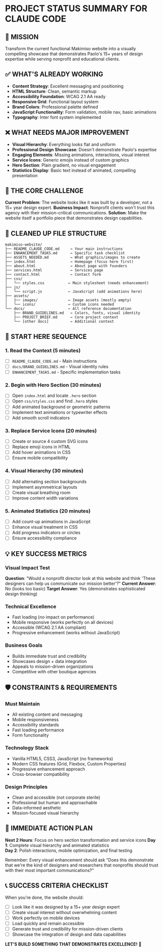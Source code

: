 # PROJECT STATUS SUMMARY FOR CLAUDE CODE

## 🎯 MISSION
Transform the current functional Makimiso website into a visually compelling showcase that demonstrates Paolo's 15+ years of design expertise while serving nonprofit and educational clients.

## ✅ WHAT'S ALREADY WORKING
- **Content Strategy**: Excellent messaging and positioning
- **HTML Structure**: Clean, semantic markup
- **Accessibility Foundation**: WCAG 2.1 AA ready
- **Responsive Grid**: Functional layout system
- **Brand Colors**: Professional palette defined
- **JavaScript Functionality**: Form validation, mobile nav, basic animations
- **Typography**: Inter font system implemented

## ❌ WHAT NEEDS MAJOR IMPROVEMENT
- **Visual Hierarchy**: Everything looks flat and uniform
- **Professional Design Showcase**: Doesn't demonstrate Paolo's expertise
- **Engaging Elements**: Missing animations, interactions, visual interest
- **Service Icons**: Generic emojis instead of custom graphics
- **Hero Section**: Plain gradient, no visual engagement
- **Statistics Display**: Basic text instead of animated, compelling presentation

## 🎨 THE CORE CHALLENGE
**Current Problem**: The website looks like it was built by a developer, not a 15+ year design expert.
**Business Impact**: Nonprofit clients won't trust this agency with their mission-critical communications.
**Solution**: Make the website itself a portfolio piece that demonstrates design capabilities.

## 📂 CLEANED UP FILE STRUCTURE
```
makimiso-website/
├── README_CLAUDE_CODE.md     ← Your main instructions
├── ENHANCEMENT_TASKS.md      ← Specific task checklist  
├── ASSETS_NEEDED.md          ← What graphics/images to create
├── index.html                ← Homepage (focus here first)
├── about.html                ← About page with founders
├── services.html             ← Services page
├── contact.html              ← Contact form
├── css/
│   └── styles.css           ← Main stylesheet (needs enhancement)
├── js/
│   └── script.js            ← JavaScript (add animations here)
├── assets/
│   ├── images/              ← Image assets (mostly empty)
│   └── icons/               ← Custom icons needed
└── docs/                    ← All reference documentation
    ├── BRAND_GUIDELINES.md   ← Colors, fonts, visual identity
    ├── PROJECT_BRIEF.md      ← Core project context
    └── [other docs]          ← Additional context
```

## 🚀 START HERE SEQUENCE

### 1. Read the Context (5 minutes)
- [ ] `README_CLAUDE_CODE.md` - Main instructions
- [ ] `docs/BRAND_GUIDELINES.md` - Visual identity rules
- [ ] `ENHANCEMENT_TASKS.md` - Specific implementation tasks

### 2. Begin with Hero Section (30 minutes)
- [ ] Open `index.html` and locate `.hero` section
- [ ] Open `css/styles.css` and find `.hero` styles
- [ ] Add animated background or geometric patterns
- [ ] Implement text animations or typewriter effects
- [ ] Add smooth scroll indicators

### 3. Replace Service Icons (20 minutes)
- [ ] Create or source 4 custom SVG icons
- [ ] Replace emoji icons in HTML
- [ ] Add hover animations in CSS
- [ ] Ensure mobile compatibility

### 4. Visual Hierarchy (30 minutes)
- [ ] Add alternating section backgrounds
- [ ] Implement asymmetrical layouts
- [ ] Create visual breathing room
- [ ] Improve content width variations

### 5. Animated Statistics (20 minutes)
- [ ] Add count-up animations in JavaScript
- [ ] Enhance visual treatment in CSS
- [ ] Add progress indicators or circles
- [ ] Ensure accessibility compliance

## 💡 KEY SUCCESS METRICS

### Visual Impact Test
**Question**: "Would a nonprofit director look at this website and think 'These designers can help us communicate our mission better'?"
**Current Answer**: No (looks too basic)
**Target Answer**: Yes (demonstrates sophisticated design thinking)

### Technical Excellence
- Fast loading (no impact on performance)
- Mobile responsive (works perfectly on all devices)
- Accessible (WCAG 2.1 AA compliant)
- Progressive enhancement (works without JavaScript)

### Business Goals
- Builds immediate trust and credibility
- Showcases design + data integration
- Appeals to mission-driven organizations
- Competitive with other boutique agencies

## 🛡️ CONSTRAINTS & REQUIREMENTS

### Must Maintain
- All existing content and messaging
- Mobile responsiveness
- Accessibility standards
- Fast loading performance
- Form functionality

### Technology Stack
- Vanilla HTML5, CSS3, JavaScript (no frameworks)
- Modern CSS features (Grid, Flexbox, Custom Properties)
- Progressive enhancement approach
- Cross-browser compatibility

### Design Principles
- Clean and accessible (not corporate sterile)
- Professional but human and approachable
- Data-informed aesthetic
- Mission-focused visual hierarchy

## 🎯 IMMEDIATE ACTION PLAN

**Next 2 Hours**: Focus on hero section transformation and service icons
**Day 1**: Complete visual hierarchy and animated statistics  
**Day 2**: Polish interactions, mobile optimization, and final testing

Remember: Every visual enhancement should ask "Does this demonstrate that we're the kind of designers and researchers that nonprofits should trust with their most important communications?"

## 📞 SUCCESS CRITERIA CHECKLIST

When you're done, the website should:
- [ ] Look like it was designed by a 15+ year design expert
- [ ] Create visual interest without overwhelming content
- [ ] Work perfectly on mobile devices
- [ ] Load quickly and remain accessible
- [ ] Generate trust and credibility for mission-driven clients
- [ ] Showcase the integration of design and data capabilities

**LET'S BUILD SOMETHING THAT DEMONSTRATES EXCELLENCE!** 🚀
